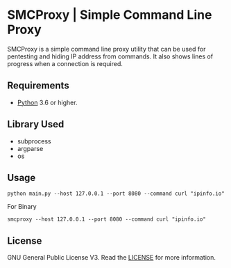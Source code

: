 # SMCProxy | Simple Command Line Proxy
SMCProxy is a simple command line proxy utility that can be used for pentesting and hiding IP address from commands. It also shows lines of progress when a connection is required.

## Requirements
* [Python](https://www.python.org/) 3.6 or higher.

## Library Used
* subprocess
* argparse
* os

## Usage
```
python main.py --host 127.0.0.1 --port 8080 --command curl "ipinfo.io"
```
For Binary
```
smcproxy --host 127.0.0.1 --port 8080 --command curl "ipinfo.io"
```


## License
GNU General Public License V3. Read the [LICENSE](LICENSE) for more information.
